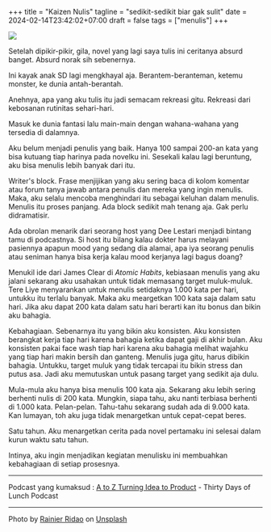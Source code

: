 +++
title = "Kaizen Nulis"
tagline = "sedikit-sedikit biar gak sulit"
date = 2024-02-14T23:42:02+07:00
draft = false
tags = ["menulis"]
+++

![](https://i.ibb.co/BzzVrbd/rainier-ridao-Gj6w4-Ias-ZY0-unsplash.jpg)

Setelah dipikir-pikir, gila, novel yang lagi saya tulis ini ceritanya absurd banget. Absurd norak sih sebenernya.

Ini kayak anak SD lagi mengkhayal aja. Berantem-beranteman, ketemu monster, ke dunia antah-berantah.

Anehnya, apa yang aku tulis itu jadi semacam rekreasi gitu. Rekreasi dari kebosanan rutinitas sehari-hari.

Masuk ke dunia fantasi lalu main-main dengan wahana-wahana yang tersedia di dalamnya.

Aku belum menjadi penulis yang baik. Hanya 100 sampai 200-an kata yang bisa kutuang tiap harinya pada novelku ini. Sesekali kalau lagi beruntung, aku bisa menulis lebih banyak dari itu.

Writer's block. Frase menjijikan yang aku sering baca di kolom komentar atau forum tanya jawab antara penulis dan mereka yang ingin menulis. Maka, aku selalu mencoba menghindari itu sebagai keluhan dalam menulis. Menulis itu proses panjang. Ada block sedikit mah tenang aja. Gak perlu didramatisir.

Ada obrolan menarik dari seorang host yang Dee Lestari menjadi bintang tamu di podcastnya. Si host itu bilang kalau dokter harus melayani pasiennya apapun mood yang sedang dia alamai, apa iya seorang penulis atau seniman hanya bisa kerja kalau mood kerjanya lagi bagus doang?

Menukil ide dari James Clear di _Atomic Habits_, kebiasaan menulis yang aku jalani sekarang aku usahakan untuk tidak memasang target muluk-muluk. Tere Liye menyarankan untuk menulis setidaknya 1.000 kata per hari, untukku itu terlalu banyak. Maka aku meargetkan 100 kata saja dalam satu hari. Jika aku dapat 200 kata dalam satu hari berarti kan itu bonus dan bikin aku bahagia.

Kebahagiaan. Sebenarnya itu yang bikin aku konsisten. Aku konsisten berangkat kerja tiap hari karena bahagia ketika dapat gaji di akhir bulan. Aku konsisten pakai face wash tiap hari karena aku bahagia melihat wajahku yang tiap hari makin bersih dan ganteng. Menulis juga gitu, harus dibikin bahagia. Untukku, target muluk yang tidak tercapai itu bikin stress dan putus asa. Jadi aku memutuskan untuk pasang target yang sedikit aja dulu.

Mula-mula aku hanya bisa menulis 100 kata aja. Sekarang aku lebih sering berhenti nulis di 200 kata. Mungkin, siapa tahu, aku nanti terbiasa berhenti di 1.000 kata. Pelan-pelan. Tahu-tahu sekarang sudah ada di 9.000 kata. Kan lumayan, toh aku juga tidak menargetkan untuk cepat-cepat beres.

Satu tahun. Aku menargetkan cerita pada novel pertamaku ini selesai dalam kurun waktu satu tahun.

Intinya, aku ingin menjadikan kegiatan menulisku ini membuahkan kebahagiaan di setiap prosesnya.

---

Podcast yang kumaksud :
[A to Z Turning Idea to Product](https://open.spotify.com/episode/6emnDYb2l4iSGysae0z3vW?si=dc9e696642ac4951) - Thirty Days of Lunch Podcast

---

Photo by <a href="https://unsplash.com/@rainierridao?utm_content=creditCopyText&utm_medium=referral&utm_source=unsplash">Rainier Ridao</a> on <a href="https://unsplash.com/photos/a-small-green-plant-sprouting-from-the-ground-Gj6w4IasZY0?utm_content=creditCopyText&utm_medium=referral&utm_source=unsplash">Unsplash</a>
